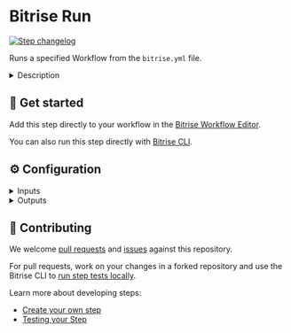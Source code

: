 # Bitrise Run

[![Step changelog](https://shields.io/github/v/release/bitrise-steplib/steps-bitrise-run?include_prereleases&label=changelog&color=blueviolet)](https://github.com/bitrise-steplib/steps-bitrise-run/releases)

Runs a specified Workflow from the `bitrise.yml` file.

<details>
<summary>Description</summary>

This Step runs a specified Workflow from the targeted `bitrise.yml` file.

### Configuring the Step

1. Set the **Workflow ID** input. It uses the `$BITRISE_TRIGGERED_WORKFLOW_ID` Environment Variable (Env Var) by default. This Env Var is automatically set to the Workflow that triggered the build.
2. Set the **bitrise.yml path**. It's populated with `./bitrise.yml` path by default.

### Troubleshooting
Please make sure that you select an existing Workflow ID.
Please make sure that you set a correct and existing `bitrise.yml` file path.

### Related Steps
- [Bitrise Start Build](https://www.bitrise.io/integrations/steps/build-router-start)
- [Bitrise Wait for Build](https://www.bitrise.io/integrations/steps/build-router-wait)
</details>

## 🧩 Get started

Add this step directly to your workflow in the [Bitrise Workflow Editor](https://devcenter.bitrise.io/steps-and-workflows/steps-and-workflows-index/).

You can also run this step directly with [Bitrise CLI](https://github.com/bitrise-io/bitrise).

## ⚙️ Configuration

<details>
<summary>Inputs</summary>

| Key | Description | Flags | Default |
| --- | --- | --- | --- |
| `workflow_id` | ID (name) of the workflow to run.  It must exist in the bitrise.yml file. | required | `$BITRISE_TRIGGERED_WORKFLOW_ID` |
| `bitrise_config_path` |  | required | `./bitrise.yml` |
</details>

<details>
<summary>Outputs</summary>
There are no outputs defined in this step
</details>

## 🙋 Contributing

We welcome [pull requests](https://github.com/bitrise-steplib/steps-bitrise-run/pulls) and [issues](https://github.com/bitrise-steplib/steps-bitrise-run/issues) against this repository.

For pull requests, work on your changes in a forked repository and use the Bitrise CLI to [run step tests locally](https://devcenter.bitrise.io/bitrise-cli/run-your-first-build/).

Learn more about developing steps:

- [Create your own step](https://devcenter.bitrise.io/contributors/create-your-own-step/)
- [Testing your Step](https://devcenter.bitrise.io/contributors/testing-and-versioning-your-steps/)
